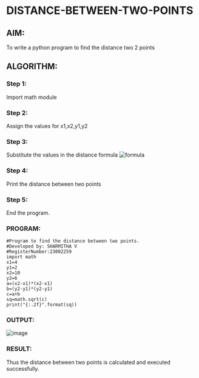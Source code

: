 # DISTANCE-BETWEEN-TWO-POINTS

## AIM:
To write a python program to find the distance two 2 points
## ALGORITHM:
### Step 1: 
Import math module
### Step 2: 
Assign the values for x1,x2,y1,y2
### Step 3: 
Substitute the values in the distance formula  ![formula](/formula.JPG)
### Step 4:
Print the distance between two points
### Step 5: 
End the program.
### PROGRAM:
~~~
#Program to find the distance between two points.
#Developed by: SHARMITHA V
#RegisterNumber:23002259
import math
x1=4
y1=2
x2=10
y2=6
a=(x2-x1)*(x2-x1)
b=(y2-y1)*(y2-y1)
c=a+b
sq=math.sqrt(c)
print("{:.2f}".format(sq))
~~~

### OUTPUT:
![image](https://github.com/sharmitha3/DISTANCE-BETWEEN-TWO-POINTS/assets/145974496/99440b41-1a59-41a1-9ebe-db7b96df80ed)


### RESULT:
Thus the distance between two points is calculated and executed successfully.
